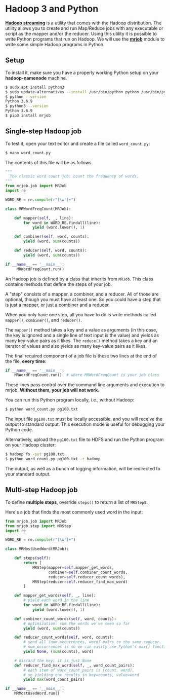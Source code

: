 # Hadoop 3 and Python

[**Hadoop streaming**](https://hadoop.apache.org/docs/r1.2.1/streaming.html) is a utility that comes with the Hadoop distribution. The utility allows you to create and run Map/Reduce jobs with any executable or script as the mapper and/or the reducer.
Using this utility it is possible to write Python programs that run on Hadoop. We will use the [**mrjob**](https://github.com/Yelp/mrjob) module to write some simple Hadoop programs in Python.

## Setup

To install it, make sure you have a properly working Python setup on your **hadoop-namenode** machine.

```bash
$ sudo apt install python3
$ sudo update-alternatives --install /usr/bin/python python /usr/bin/python3 10
$ python --version
Python 3.6.9
$ python3 --version
Python 3.6.9
$ pip3 install mrjob
```

## Single-step Hadoop job

To test it, open your text editor and create a file called `word_count.py`:
```bash
$ nano word_count.py
```

The contents of this file will be as follows.
```python
"""
  The classic word count job: count the frequency of words.
"""
from mrjob.job import MRJob
import re

WORD_RE = re.compile(r"[\w']+")

class MRWordFreqCount(MRJob):

    def mapper(self, _, line):
        for word in WORD_RE.findall(line):
            yield (word.lower(), 1)

    def combiner(self, word, counts):
        yield (word, sum(counts))

    def reducer(self, word, counts):
        yield (word, sum(counts))

if __name__ == '__main__':
     MRWordFreqCount.run()
```

An Hadoop job is defined by a class that inherits from `MRJob`. This class contains methods that define the steps of your job.

A "step" consists of a mapper, a combiner, and a reducer. All of those are optional, though you must have at least one. So you could have a step that is just a mapper, or just a combiner and a reducer.

When you only have one step, all you have to do is write methods called `mapper()`, `combiner()`, and `reducer()`.

The `mapper()` method takes a key and a value as arguments (in this case, the key is ignored and a single line of text input is the value) and yields as many key-value pairs as it likes. The `reduce()` method takes a key and an iterator of values and also yields as many key-value pairs as it likes.

The final required component of a job file is these two lines at the end of the file, **every time**:
```python
if __name__ == '__main__':
    MRWordFreqCount.run()  # where MRWordFreqCount is your job class
```
These lines pass control over the command line arguments and execution to mrjob. **Without them, your job will not work**.


You can run this Python program locally, i.e., without Hadoop:
```bash
$ python word_count.py pg100.txt
```
The input file `pg100.txt` must be locally accessible, and you will receive the output to standard output. This execution mode is useful for debugging your Python code.

Alternatively, upload the `pg100.txt` file to HDFS and run the Python program on your Hadoop cluster:
```bash
$ hadoop fs -put pg100.txt
$ python word_count.py pg100.txt -r hadoop
```
The output, as well as a bunch of logging information, will be redirected to your standard output.

## Multi-step Hadoop job

To define **multiple steps**, override `steps()` to return a list of `MRStep`s.

Here's a job that finds the most commonly used word in the input:

```python
from mrjob.job import MRJob
from mrjob.step import MRStep
import re

WORD_RE = re.compile(r"[\w']+")

class MRMostUsedWord(MRJob):

    def steps(self):
        return [
            MRStep(mapper=self.mapper_get_words,
                   combiner=self.combiner_count_words,
                   reducer=self.reducer_count_words),
            MRStep(reducer=self.reducer_find_max_word)
        ]

    def mapper_get_words(self, _, line):
        # yield each word in the line
        for word in WORD_RE.findall(line):
            yield (word.lower(), 1)

    def combiner_count_words(self, word, counts):
        # optimization: sum the words we've seen so far
        yield (word, sum(counts))

    def reducer_count_words(self, word, counts):
        # send all (num_occurrences, word) pairs to the same reducer.
        # num_occurrences is so we can easily use Python's max() function.
        yield None, (sum(counts), word)

    # discard the key; it is just None
    def reducer_find_max_word(self, _, word_count_pairs):
        # each item of word_count_pairs is (count, word),
        # so yielding one results in key=counts, value=word
        yield max(word_count_pairs)

if __name__ == '__main__':
    MRMostUsedWord.run()
```
